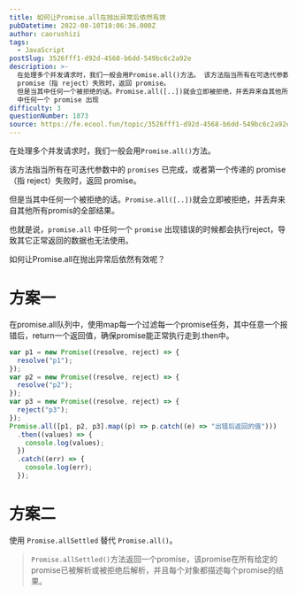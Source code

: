 ```yaml
---
title: 如何让Promise.all在抛出异常后依然有效
pubDatetime: 2022-08-10T10:06:36.000Z
author: caorushizi
tags:
  - JavaScript
postSlug: 3526fff1-d92d-4568-b6dd-549bc6c2a92e
description: >-
  在处理多个并发请求时，我们一般会用Promise.all()方法。 该方法指当所有在可迭代参数中的 promises 已完成，或者第一个传递的
  promise（指 reject）失败时，返回 promise。
  但是当其中任何一个被拒绝的话。Promise.all([..])就会立即被拒绝，并丢弃来自其他所有promis的全部结果。 也就是说，promise.all
  中任何一个 promise 出现
difficulty: 3
questionNumber: 1873
source: https://fe.ecool.fun/topic/3526fff1-d92d-4568-b6dd-549bc6c2a92e
---
```


在处理多个并发请求时，我们一般会用`Promise.all()`方法。

该方法指当所有在可迭代参数中的 `promises` 已完成，或者第一个传递的 promise（指 reject）失败时，返回 promise。

但是当其中任何一个被拒绝的话。`Promise.all([..])`就会立即被拒绝，并丢弃来自其他所有promis的全部结果。

也就是说，`promise.all` 中任何一个 `promise` 出现错误的时候都会执行reject，导致其它正常返回的数据也无法使用。

如何让Promise.all在抛出异常后依然有效呢？

# 方案一

在promise.all队列中，使用map每一个过滤每一个promise任务，其中任意一个报错后，return一个返回值，确保promise能正常执行走到.then中。

```js
var p1 = new Promise((resolve, reject) => {
  resolve("p1");
});
var p2 = new Promise((resolve, reject) => {
  resolve("p2");
});
var p3 = new Promise((resolve, reject) => {
  reject("p3");
});
Promise.all([p1, p2, p3].map((p) => p.catch((e) => "出错后返回的值")))
  .then((values) => {
    console.log(values);
  })
  .catch((err) => {
    console.log(err);
  });
```

# 方案二

使用 `Promise.allSettled` 替代 `Promise.all()`。

> `Promise.allSettled()`方法返回一个promise，该promise在所有给定的promise已被解析或被拒绝后解析，并且每个对象都描述每个promise的结果。
